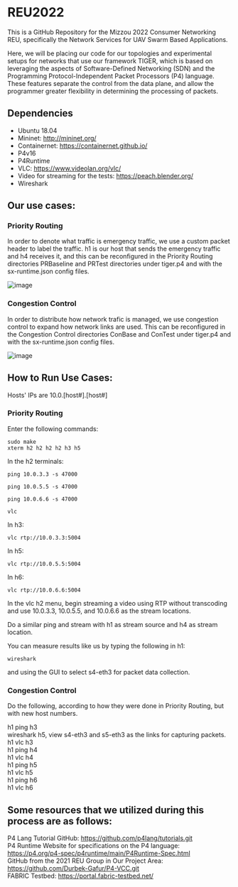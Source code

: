 # REU2022

This is a GitHub Repository for the Mizzou 2022 Consumer Networking REU, specifically the Network Services for UAV Swarm Based Applications.

Here, we will be placing our code for our topologies and experimental setups for networks that use our framework TIGER, which is based on leveraging the aspects of Software-Defined Networking (SDN) and the Programming Protocol-Independent Packet Processors (P4) language. These features separate the control from the data plane, and allow the programmer greater flexibility in determining the processing of packets.


## Dependencies
* Ubuntu 18.04
* Mininet: http://mininet.org/
* Containernet: https://containernet.github.io/
* P4v16
* P4Runtime
* VLC: https://www.videolan.org/vlc/
* Video for streaming for the tests: https://peach.blender.org/
* Wireshark

## Our use cases:
### Priority Routing
In order to denote what traffic is emergency traffic, we use a custom packet header to label the traffic. h1 is our host that sends the emergency traffic and h4 receives it, and this can be reconfigured in the Priority Routing directories PRBaseline and PRTest directories under tiger.p4 and with the sx-runtime.json config files.

![image](https://user-images.githubusercontent.com/44482134/179594535-fdfd47d9-4038-43c1-aad7-f92375c49a52.png)

### Congestion Control
In order to distribute how network trafic is managed, we use congestion control to expand how network links are used. This can be reconfigured in the Congestion Control directories ConBase and ConTest under tiger.p4 and with the sx-runtime.json config files.

![image](https://user-images.githubusercontent.com/44482134/179602046-2e9b5a7e-e45c-4e7b-bd13-d6efc696b54c.png)

## How to Run Use Cases:
Hosts' IPs are 10.0.[host#].[host#]
### Priority Routing
Enter the following commands:
```
sudo make
xterm h2 h2 h2 h2 h3 h5
```
In the h2 terminals:
```
ping 10.0.3.3 -s 47000
```
```
ping 10.0.5.5 -s 47000
```
```
ping 10.0.6.6 -s 47000
```
```
vlc
```
In h3:
```
vlc rtp://10.0.3.3:5004
```
In h5:
```
vlc rtp://10.0.5.5:5004
```
In h6:
```
vlc rtp://10.0.6.6:5004
```
In the vlc h2 menu, begin streaming a video using RTP without transcoding and use 10.0.3.3, 10.0.5.5, and 10.0.6.6 as the stream locations.

Do a similar ping and stream with h1 as stream source and h4 as stream location.

You can measure results like us by typing the following in h1:
```
wireshark
```

and using the GUI to select s4-eth3 for packet data collection.

### Congestion Control

Do the following, according to how they were done in Priority Routing, but with new host numbers.

h1 ping h3  
wireshark h5, view s4-eth3 and s5-eth3 as the links for capturing packets.  
h1 vlc h3  
h1 ping h4  
h1 vlc h4  
h1 ping h5  
h1 vlc h5  
h1 ping h6  
h1 vlc h6  




## Some resources that we utilized during this process are as follows:  
P4 Lang Tutorial GitHub: https://github.com/p4lang/tutorials.git  
P4 Runtime Website for specifications on the P4 language: https://p4.org/p4-spec/p4runtime/main/P4Runtime-Spec.html  
GitHub from the 2021 REU Group in Our Project Area: https://github.com/Durbek-Gafur/P4-VCC.git  
FABRIC Testbed: https://portal.fabric-testbed.net/  
